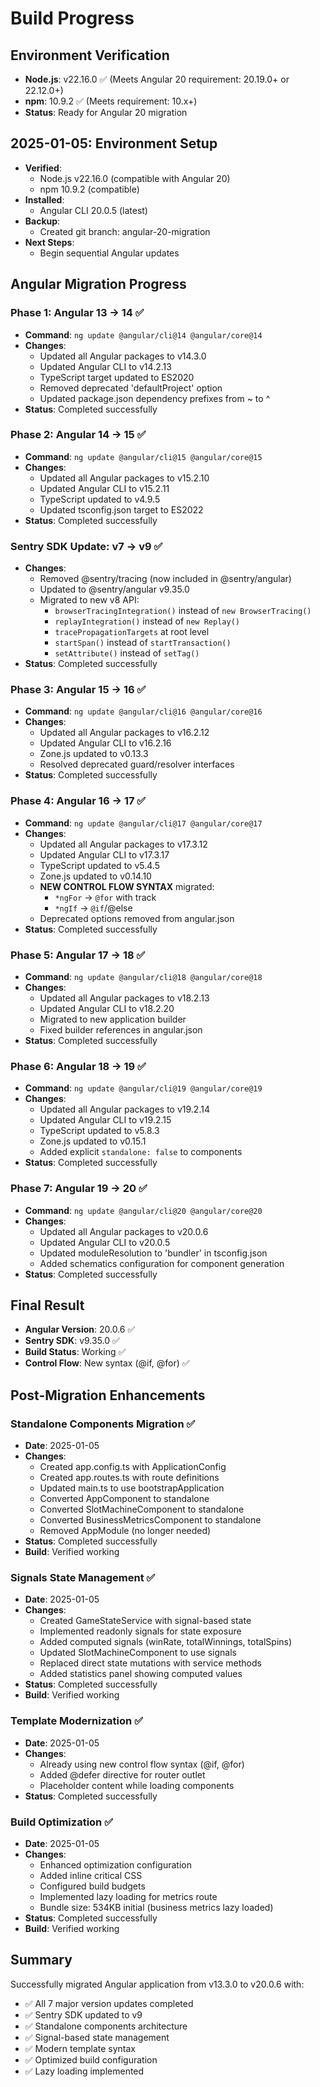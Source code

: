 # Build Progress

## Environment Verification
- **Node.js**: v22.16.0 ✅ (Meets Angular 20 requirement: 20.19.0+ or 22.12.0+)
- **npm**: 10.9.2 ✅ (Meets requirement: 10.x+)
- **Status**: Ready for Angular 20 migration

## 2025-01-05: Environment Setup
- **Verified**: 
  - Node.js v22.16.0 (compatible with Angular 20)
  - npm 10.9.2 (compatible)
- **Installed**:
  - Angular CLI 20.0.5 (latest)
- **Backup**:
  - Created git branch: angular-20-migration
- **Next Steps**: 
  - Begin sequential Angular updates

## Angular Migration Progress

### Phase 1: Angular 13 → 14 ✅
- **Command**: `ng update @angular/cli@14 @angular/core@14`
- **Changes**:
  - Updated all Angular packages to v14.3.0
  - Updated Angular CLI to v14.2.13
  - TypeScript target updated to ES2020
  - Removed deprecated 'defaultProject' option
  - Updated package.json dependency prefixes from ~ to ^
- **Status**: Completed successfully

### Phase 2: Angular 14 → 15 ✅
- **Command**: `ng update @angular/cli@15 @angular/core@15`
- **Changes**:
  - Updated all Angular packages to v15.2.10
  - Updated Angular CLI to v15.2.11
  - TypeScript updated to v4.9.5
  - Updated tsconfig.json target to ES2022
- **Status**: Completed successfully

### Sentry SDK Update: v7 → v9 ✅
- **Changes**:
  - Removed @sentry/tracing (now included in @sentry/angular)
  - Updated to @sentry/angular v9.35.0
  - Migrated to new v8 API:
    - `browserTracingIntegration()` instead of `new BrowserTracing()`
    - `replayIntegration()` instead of `new Replay()`
    - `tracePropagationTargets` at root level
    - `startSpan()` instead of `startTransaction()`
    - `setAttribute()` instead of `setTag()`
- **Status**: Completed successfully

### Phase 3: Angular 15 → 16 ✅
- **Command**: `ng update @angular/cli@16 @angular/core@16`
- **Changes**:
  - Updated all Angular packages to v16.2.12
  - Updated Angular CLI to v16.2.16
  - Zone.js updated to v0.13.3
  - Resolved deprecated guard/resolver interfaces
- **Status**: Completed successfully

### Phase 4: Angular 16 → 17 ✅ 
- **Command**: `ng update @angular/cli@17 @angular/core@17`
- **Changes**:
  - Updated all Angular packages to v17.3.12
  - Updated Angular CLI to v17.3.17
  - TypeScript updated to v5.4.5
  - Zone.js updated to v0.14.10
  - **NEW CONTROL FLOW SYNTAX** migrated:
    - `*ngFor` → `@for` with track
    - `*ngIf` → `@if`/@else
  - Deprecated options removed from angular.json
- **Status**: Completed successfully

### Phase 5: Angular 17 → 18 ✅
- **Command**: `ng update @angular/cli@18 @angular/core@18`
- **Changes**:
  - Updated all Angular packages to v18.2.13
  - Updated Angular CLI to v18.2.20
  - Migrated to new application builder
  - Fixed builder references in angular.json
- **Status**: Completed successfully

### Phase 6: Angular 18 → 19 ✅
- **Command**: `ng update @angular/cli@19 @angular/core@19`
- **Changes**:
  - Updated all Angular packages to v19.2.14
  - Updated Angular CLI to v19.2.15
  - TypeScript updated to v5.8.3
  - Zone.js updated to v0.15.1
  - Added explicit `standalone: false` to components
- **Status**: Completed successfully

### Phase 7: Angular 19 → 20 ✅
- **Command**: `ng update @angular/cli@20 @angular/core@20`
- **Changes**:
  - Updated all Angular packages to v20.0.6
  - Updated Angular CLI to v20.0.5
  - Updated moduleResolution to 'bundler' in tsconfig.json
  - Added schematics configuration for component generation
- **Status**: Completed successfully

## Final Result
- **Angular Version**: 20.0.6 ✅
- **Sentry SDK**: v9.35.0 ✅
- **Build Status**: Working ✅
- **Control Flow**: New syntax (@if, @for) ✅

## Post-Migration Enhancements

### Standalone Components Migration ✅
- **Date**: 2025-01-05
- **Changes**:
  - Created app.config.ts with ApplicationConfig
  - Created app.routes.ts with route definitions
  - Updated main.ts to use bootstrapApplication
  - Converted AppComponent to standalone
  - Converted SlotMachineComponent to standalone
  - Converted BusinessMetricsComponent to standalone
  - Removed AppModule (no longer needed)
- **Status**: Completed successfully
- **Build**: Verified working

### Signals State Management ✅
- **Date**: 2025-01-05
- **Changes**:
  - Created GameStateService with signal-based state
  - Implemented readonly signals for state exposure
  - Added computed signals (winRate, totalWinnings, totalSpins)
  - Updated SlotMachineComponent to use signals
  - Replaced direct state mutations with service methods
  - Added statistics panel showing computed values
- **Status**: Completed successfully
- **Build**: Verified working

### Template Modernization ✅
- **Date**: 2025-01-05
- **Changes**:
  - Already using new control flow syntax (@if, @for)
  - Added @defer directive for router outlet
  - Placeholder content while loading components
- **Status**: Completed successfully

### Build Optimization ✅
- **Date**: 2025-01-05
- **Changes**:
  - Enhanced optimization configuration
  - Added inline critical CSS
  - Configured build budgets
  - Implemented lazy loading for metrics route
  - Bundle size: 534KB initial (business metrics lazy loaded)
- **Status**: Completed successfully
- **Build**: Verified working

## Summary
Successfully migrated Angular application from v13.3.0 to v20.0.6 with:
- ✅ All 7 major version updates completed
- ✅ Sentry SDK updated to v9
- ✅ Standalone components architecture
- ✅ Signal-based state management
- ✅ Modern template syntax
- ✅ Optimized build configuration
- ✅ Lazy loading implemented